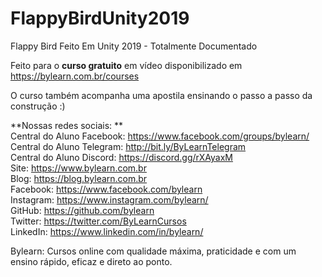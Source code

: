 # FlappyBirdUnity2019  
Flappy Bird Feito Em Unity 2019 - Totalmente Documentado  

Feito para o **curso gratuito** em vídeo disponibilizado em https://bylearn.com.br/courses  

O curso também acompanha uma apostila ensinando o passo a passo da construção :)  

**Nossas redes sociais: **   
Central do Aluno Facebook: https://www.facebook.com/groups/bylearn/  
Central do Aluno Telegram: http://bit.ly/ByLearnTelegram  
Central do Aluno Discord: https://discord.gg/rXAyaxM  
Site: https://www.bylearn.com.br  
Blog: https://blog.bylearn.com.br  
Facebook: https://www.facebook.com/bylearn  
Instagram: https://www.instagram.com/bylearn/  
GitHub: https://github.com/bylearn  	
Twitter: https://twitter.com/ByLearnCursos  
LinkedIn: https://www.linkedin.com/in/bylearn/  


Bylearn: Cursos online com qualidade máxima, praticidade e com um ensino rápido, eficaz e direto ao ponto.  
